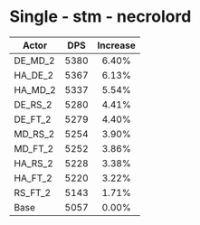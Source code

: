 # Single - stm - necrolord
| Actor | DPS | Increase |
|---|:---:|:---:|
|DE_MD_2|5380|6.40%|
|HA_DE_2|5367|6.13%|
|HA_MD_2|5337|5.54%|
|DE_RS_2|5280|4.41%|
|DE_FT_2|5279|4.40%|
|MD_RS_2|5254|3.90%|
|MD_FT_2|5252|3.86%|
|HA_RS_2|5228|3.38%|
|HA_FT_2|5220|3.22%|
|RS_FT_2|5143|1.71%|
|Base|5057|0.00%|
